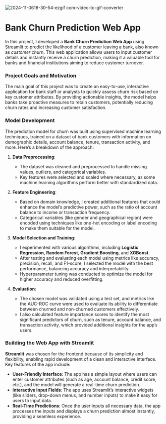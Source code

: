 ![2024-11-0618-30-54-ezgif com-video-to-gif-converter](https://github.com/user-attachments/assets/85414dba-64e4-4239-98b4-464bfba6941b)

# Bank Churn Prediction Web App

In this project, I developed a **Bank Churn Prediction Web App** using Streamlit to predict the likelihood of a customer leaving a bank, also known as *customer churn*. This web application allows users to input customer details and instantly receive a churn prediction, making it a valuable tool for banks and financial institutions aiming to reduce customer turnover.

### Project Goals and Motivation

The main goal of this project was to create an easy-to-use, interactive application for bank staff or analysts to quickly assess churn risk based on key customer attributes. By providing actionable insights, the model helps banks take proactive measures to retain customers, potentially reducing churn rates and increasing customer satisfaction.

### Model Development

The prediction model for churn was built using supervised machine learning techniques, trained on a dataset of bank customers with information on demographic details, account balance, tenure, transaction activity, and more. Here’s a breakdown of the approach:

1. **Data Preprocessing**:
   - The dataset was cleaned and preprocessed to handle missing values, outliers, and categorical variables.
   - Key features were selected and scaled where necessary, as some machine learning algorithms perform better with standardized data.

2. **Feature Engineering**:
   - Based on domain knowledge, I created additional features that could enhance the model’s predictive power, such as the ratio of account balance to income or transaction frequency.
   - Categorical variables (like gender and geographical region) were encoded using techniques like one-hot encoding or label encoding to make them suitable for the model.

3. **Model Selection and Training**:
   - I experimented with various algorithms, including **Logistic Regression**, **Random Forest**, **Gradient Boosting**, and **XGBoost**.
   - After testing and evaluating each model using metrics like accuracy, precision, recall, and F1-score, I selected the model with the best performance, balancing accuracy and interpretability.
   - Hyperparameter tuning was conducted to optimize the model for higher accuracy and reduced overfitting.

4. **Evaluation**:
   - The chosen model was validated using a test set, and metrics like the AUC-ROC curve were used to evaluate its ability to differentiate between churned and non-churned customers effectively.
   - I also calculated feature importance scores to identify the most significant predictors of churn, such as tenure, account balance, and transaction activity, which provided additional insights for the app’s users.

### Building the Web App with Streamlit

**Streamlit** was chosen for the frontend because of its simplicity and flexibility, enabling rapid development of a clean and interactive interface. Key features of the app include:

- **User-Friendly Interface**: The app has a simple layout where users can enter customer attributes (such as age, account balance, credit score, etc.), and the model will generate a real-time churn prediction.
- **Interactive Input Fields**: The app uses Streamlit’s interactive widgets (like sliders, drop-down menus, and number inputs) to make it easy for users to input data.
- **Real-Time Predictions**: Once the user inputs all necessary data, the app processes the inputs and displays a churn prediction almost instantly, providing a seamless experience.




